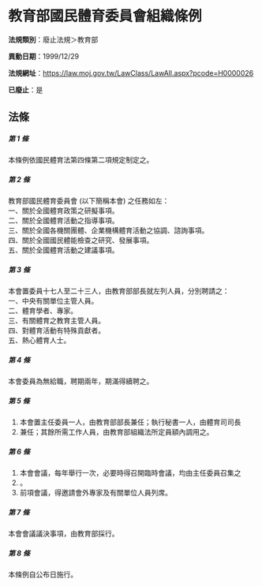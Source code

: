 # 教育部國民體育委員會組織條例

**法規類別**：廢止法規＞教育部

**異動日期**：1999/12/29  

**法規網址**：https://law.moj.gov.tw/LawClass/LawAll.aspx?pcode=H0000026

**已廢止**：是



## 法條
##### 第 1 條
本條例依國民體育法第四條第二項規定制定之。

##### 第 2 條
教育部國民體育委員會 (以下簡稱本會) 之任務如左：  
一、關於全國體育政策之研擬事項。  
二、關於全國體育活動之指導事項。  
三、關於全國各機關團體、企業機構體育活動之協調、諮詢事項。  
四、關於全國國民體能檢查之研究、發展事項。  
五、關於全國體育活動之建議事項。  

##### 第 3 條
本會置委員十七人至二十三人，由教育部部長就左列人員，分別聘請之：  
一、中央有關單位主管人員。  
二、體育學者、專家。  
三、有關體育之教育主管人員。  
四、對體育活動有特殊貢獻者。  
五、熱心體育人士。  

##### 第 4 條
本會委員為無給職，聘期兩年，期滿得續聘之。

##### 第 5 條
1. 本會置主任委員一人，由教育部部長兼任；執行秘書一人，由體育司司長
1. 兼任；其餘所需工作人員，由教育部組織法所定員額內調用之。

##### 第 6 條
1. 本會會議，每年舉行一次，必要時得召開臨時會議，均由主任委員召集之
1. 。
1. 前項會議，得邀請會外專家及有關單位人員列席。

##### 第 7 條
本會會議議決事項，由教育部採行。

##### 第 8 條
本條例自公布日施行。


